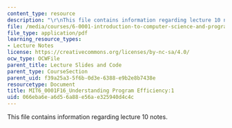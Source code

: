 ```yaml
---
content_type: resource
description: "\r\nThis file contains information regarding lecture 10 notes."
file: /media/courses/6-0001-introduction-to-computer-science-and-programming-in-python-fall-2016/066eba6ea6d56a88e56ae325940d4c4c_MIT6_0001F16_Lec10.pdf
file_type: application/pdf
learning_resource_types:
- Lecture Notes
license: https://creativecommons.org/licenses/by-nc-sa/4.0/
ocw_type: OCWFile
parent_title: Lecture Slides and Code
parent_type: CourseSection
parent_uid: f39a25a3-5f6b-0d3e-6388-e9b2e8b7438e
resourcetype: Document
title: MIT6_0001F16_Understanding Program Efficiency:1
uid: 066eba6e-a6d5-6a88-e56a-e325940d4c4c
---
```


This file contains information regarding lecture 10 notes.